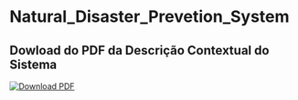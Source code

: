 # Natural_Disaster_Prevetion_System
## Dowload do PDF da Descrição Contextual do Sistema
[![Download PDF](https://img.shields.io/badge/Download-PDF-blue)](file:///C:/Users/willi/Downloads/DDCS_%20Natural_Disaster_Prevention_System.pdf)
